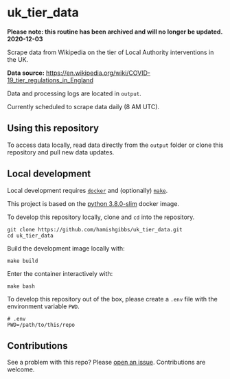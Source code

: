 # uk_tier_data

**Please note: this routine has been archived and will no longer be updated. 2020-12-03**

Scrape data from Wikipedia on the tier of Local Authority interventions in the UK.

**Data source:** https://en.wikipedia.org/wiki/COVID-19_tier_regulations_in_England

Data and processing logs are located in `output`.

Currently scheduled to scrape data daily (8 AM UTC).

## Using this repository

To access data locally, read data directly from the `output` folder or clone this repository and pull new data updates.

## Local development

Local development requires [`docker`](https://www.docker.com/get-started) and (optionally) [`make`](https://www.gnu.org/software/make/).

This project is based on the [python 3.8.0-slim](https://hub.docker.com/_/python) docker image.

To develop this repository locally, clone and `cd` into the repository.

```{shell}
git clone https://github.com/hamishgibbs/uk_tier_data.git
cd uk_tier_data
```

Build the development image locally with:

```{shell}
make build
```

Enter the container interactively with:

```{shell}
make bash
```

To develop this repository out of the box, please create a `.env` file with the environment variable `PWD`.

```{shell}
# .env
PWD=/path/to/this/repo
```

## Contributions

See a problem with this repo? Please [open an issue](https://github.com/hamishgibbs/uk_tier_data/issues/new). Contributions are welcome.
